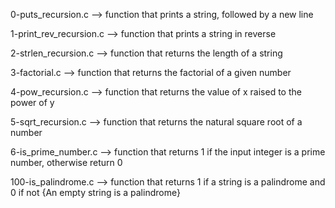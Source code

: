 0-puts_recursion.c --> function that prints a string, followed by a new line


1-print_rev_recursion.c --> function that prints a string in reverse


2-strlen_recursion.c --> function that returns the length of a string


3-factorial.c --> function that returns the factorial of a given number


4-pow_recursion.c --> function that returns the value of x raised to the power of y


5-sqrt_recursion.c --> function that returns the natural square root of a number


6-is_prime_number.c --> function that returns 1 if the input integer is a prime number, otherwise return 0


100-is_palindrome.c --> function that returns 1 if a string is a palindrome and 0 if not {An empty string is a palindrome}



